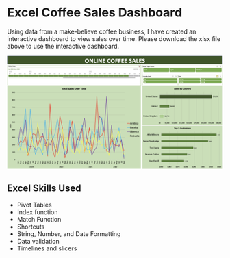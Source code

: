 # Excel Coffee Sales Dashboard 
Using data from a make-believe coffee business, I have created an interactive dashboard to view sales over time. Please download the xlsx file above to use the interactive dashboard. 

![Coffee Sales](https://github.com/NateFogg/coffee_sales/blob/main/dashboard_image.png)


## Excel Skills Used
* Pivot Tables
* Index function
* Match Function
* Shortcuts
* String, Number, and Date Formatting
* Data validation
* Timelines and slicers

